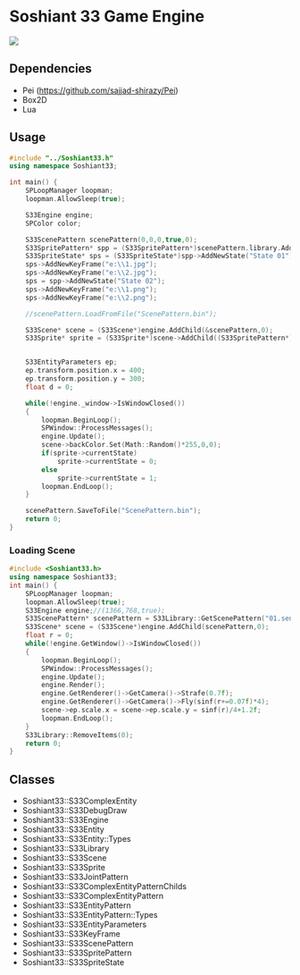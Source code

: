 # Soshiant 33 Game Engine

![](https://cdn.rawgit.com/sajjad-shirazy/Soshiant-33-Game-Engine-/f661e8e3/MSVS2008/ClassDiagram1.png)

## Dependencies
- Pei (https://github.com/sajjad-shirazy/Pei)
- Box2D
- Lua

## Usage
```c++
#include "../Soshiant33.h"
using namespace Soshiant33;

int main() {
	SPLoopManager loopman;
	loopman.AllowSleep(true);

	S33Engine engine;
	SPColor color;

	S33ScenePattern scenePattern(0,0,0,true,0);
	S33SpritePattern* spp = (S33SpritePattern*)scenePattern.library.AddLibMember("ScenePattern 001",S33LibMember::Type_SpritePattern);
	S33SpriteState* sps = (S33SpriteState*)spp->AddNewState("State 01");
	sps->AddNewKeyFrame("e:\\1.jpg");
	sps->AddNewKeyFrame("e:\\2.jpg");
	sps = spp->AddNewState("State 02");
	sps->AddNewKeyFrame("e:\\1.png");
	sps->AddNewKeyFrame("e:\\2.png");

	//scenePattern.LoadFromFile("ScenePattern.bin");

	S33Scene* scene = (S33Scene*)engine.AddChild(&scenePattern,0);
	S33Sprite* sprite = (S33Sprite*)scene->AddChild((S33SpritePattern*)scenePattern.library.GetLibMember(0),0);


	S33EntityParameters ep;
	ep.transform.position.x = 400;
	ep.transform.position.y = 300;
	float d = 0;

	while(!engine._window->IsWindowClosed())
	{
		loopman.BeginLoop();
		SPWindow::ProcessMessages();
		engine.Update();
		scene->backColor.Set(Math::Random()*255,0,0);
		if(sprite->currentState)
			sprite->currentState = 0;
		else
			sprite->currentState = 1;		
		loopman.EndLoop();
	}

	scenePattern.SaveToFile("ScenePattern.bin");
	return 0;
}
```
### Loading Scene
```c++
#include <Soshiant33.h>
using namespace Soshiant33;
int main() {
	SPLoopManager loopman;
	loopman.AllowSleep(true);
	S33Engine engine;//(1366,768,true);
	S33ScenePattern* scenePattern = S33Library::GetScenePattern("01.sen");
	S33Scene* scene = (S33Scene*)engine.AddChild(scenePattern,0);
	float r = 0;
	while(!engine.GetWindow()->IsWindowClosed())
	{
		loopman.BeginLoop();
		SPWindow::ProcessMessages();
		engine.Update();
		engine.Render();
		engine.GetRenderer()->GetCamera()->Strafe(0.7f);
		engine.GetRenderer()->GetCamera()->Fly(sinf(r+=0.07f)*4);
		scene->ep.scale.x = scene->ep.scale.y = sinf(r)/4+1.2f;
		loopman.EndLoop();
	}
	S33Library::RemoveItems(0);
	return 0;
}
```
## Classes
- Soshiant33::S33ComplexEntity
- Soshiant33::S33DebugDraw
- Soshiant33::S33Engine
- Soshiant33::S33Entity
- Soshiant33::S33Entity::Types
- Soshiant33::S33Library
- Soshiant33::S33Scene
- Soshiant33::S33Sprite
- Soshiant33::S33JointPattern
- Soshiant33::S33ComplexEntityPatternChilds
- Soshiant33::S33ComplexEntityPattern
- Soshiant33::S33EntityPattern
- Soshiant33::S33EntityPattern::Types
- Soshiant33::S33EntityParameters
- Soshiant33::S33KeyFrame
- Soshiant33::S33ScenePattern
- Soshiant33::S33SpritePattern
- Soshiant33::S33SpriteState
